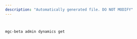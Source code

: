 ```yaml
---
description: "Automatically generated file. DO NOT MODIFY"
---
```


```bash


mgc-beta admin dynamics get

```